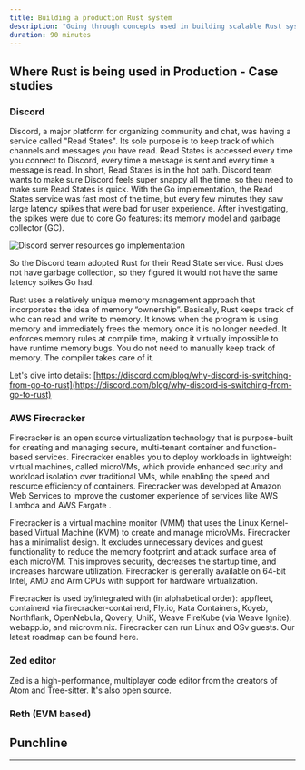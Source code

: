 ```yaml
---
title: Building a production Rust system
description: "Going through concepts used in building scalable Rust system"
duration: 90 minutes
---
```

## Where Rust is being used in Production - Case studies

### Discord
Discord, a major platform for organizing community and chat, was having a service called "Read States". Its sole purpose is to keep track of which channels and messages you have read. Read States is accessed every time you connect to Discord, every time a message is sent and every time a message is read. In short, Read States is in the hot path. Discord team wants to make sure Discord feels super snappy all the time, so theu need to make sure Read States is quick. With the Go implementation, the Read States service was fast most of the time, but every few minutes they saw large latency spikes that were bad for user experience. After investigating, the spikes were due to core Go features: its memory model and garbage collector (GC).

![Discord server resources go implementation](/workshops/syllabus/module/0.1-slides-images/discord-server-resources-go.png)

So the Discord team adopted Rust for their Read State service. Rust does not have garbage collection, so they figured it would not have the same latency spikes Go had.

Rust uses a relatively unique memory management approach that incorporates the idea of memory “ownership”. Basically, Rust keeps track of who can read and write to memory. It knows when the program is using memory and immediately frees the memory once it is no longer needed. It enforces memory rules at compile time, making it virtually impossible to have runtime memory bugs. You do not need to manually keep track of memory. The compiler takes care of it.

Let's dive into details: [https://discord.com/blog/why-discord-is-switching-from-go-to-rust](https://discord.com/blog/why-discord-is-switching-from-go-to-rust)


### AWS Firecracker
Firecracker is an open source virtualization technology that is purpose-built for creating and managing secure, multi-tenant container and function-based services.
Firecracker enables you to deploy workloads in lightweight virtual machines, called microVMs, which provide enhanced security and workload isolation over traditional VMs, while enabling the speed and resource efficiency of containers. Firecracker was developed at Amazon Web Services to improve the customer experience of services like AWS Lambda and AWS Fargate .

Firecracker is a virtual machine monitor (VMM) that uses the Linux Kernel-based Virtual Machine (KVM) to create and manage microVMs. Firecracker has a minimalist design. It excludes unnecessary devices and guest functionality to reduce the memory footprint and attack surface area of each microVM. This improves security, decreases the startup time, and increases hardware utilization. Firecracker is generally available on 64-bit Intel, AMD and Arm CPUs with support for hardware virtualization.

Firecracker is used by/integrated with (in alphabetical order): appfleet, containerd via firecracker-containerd, Fly.io, Kata Containers, Koyeb, Northflank, OpenNebula, Qovery, UniK, Weave FireKube (via Weave Ignite), webapp.io, and microvm.nix. Firecracker can run Linux and OSv guests. Our latest roadmap can be found here.

### Zed editor
Zed is a high-performance, multiplayer code editor from the creators of Atom and Tree-sitter. It's also open source.

### Reth (EVM based)


## Punchline


---

